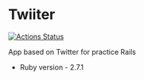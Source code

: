 # Twiiter

[![Actions Status](https://github.com/Paulo-Rodrigues/twiiter/workflows/CI/badge.svg)](https://github.com/Paulo-Rodrigues/twiiter/actions)

App based on Twitter for practice Rails

* Ruby version - 2.7.1
